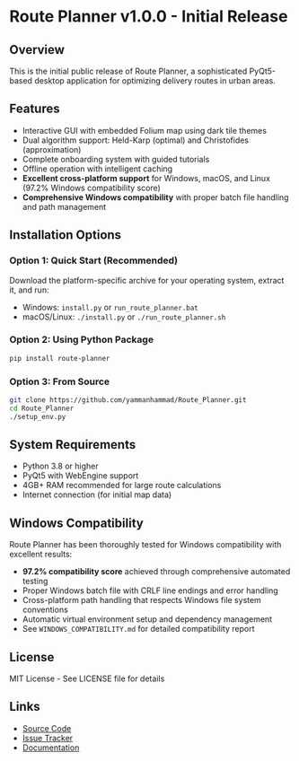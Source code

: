 # Route Planner v1.0.0 - Initial Release

## Overview
This is the initial public release of Route Planner, a sophisticated PyQt5-based desktop application for optimizing delivery routes in urban areas.

## Features
- Interactive GUI with embedded Folium map using dark tile themes
- Dual algorithm support: Held-Karp (optimal) and Christofides (approximation)
- Complete onboarding system with guided tutorials
- Offline operation with intelligent caching
- **Excellent cross-platform support** for Windows, macOS, and Linux (97.2% Windows compatibility score)
- **Comprehensive Windows compatibility** with proper batch file handling and path management

## Installation Options

### Option 1: Quick Start (Recommended)
Download the platform-specific archive for your operating system, extract it, and run:
- Windows: `install.py` or `run_route_planner.bat`
- macOS/Linux: `./install.py` or `./run_route_planner.sh`

### Option 2: Using Python Package
```bash
pip install route-planner
```

### Option 3: From Source
```bash
git clone https://github.com/yammanhammad/Route_Planner.git
cd Route_Planner
./setup_env.py
```

## System Requirements
- Python 3.8 or higher
- PyQt5 with WebEngine support
- 4GB+ RAM recommended for large route calculations
- Internet connection (for initial map data)

## Windows Compatibility
Route Planner has been thoroughly tested for Windows compatibility with excellent results:
- **97.2% compatibility score** achieved through comprehensive automated testing
- Proper Windows batch file with CRLF line endings and error handling
- Cross-platform path handling that respects Windows file system conventions
- Automatic virtual environment setup and dependency management
- See `WINDOWS_COMPATIBILITY.md` for detailed compatibility report

## License
MIT License - See LICENSE file for details

## Links
- [Source Code](https://github.com/yammanhammad/Route_Planner)
- [Issue Tracker](https://github.com/yammanhammad/Route_Planner/issues)
- [Documentation](https://github.com/yammanhammad/Route_Planner/blob/master/README.md)
